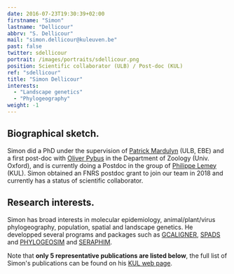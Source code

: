 ```yaml
---
date: 2016-07-23T19:30:39+02:00
firstname: "Simon"
lastname: "Dellicour"
abbrv: "S. Dellicour"
mail: "simon.dellicour@kuleuven.be"
past: false
twitter: sdellicour
portrait: /images/portraits/sdellicour.png
position: Scientific collaborator (ULB) / Post-doc (KUL)
ref: "sdellicour"
title: "Simon Dellicour"
interests:
  - "Landscape genetics"
  - "Phylogeography"
weight: -1
---
```


## Biographical sketch. 
Simon did a PhD under the supervision of [Patrick Mardulyn](http://ebe.ulb.ac.be/ebe/Mardulyn.html) (ULB, EBE) and a first post-doc with [Oliver Pybus](http://evolve.zoo.ox.ac.uk/Evolve/Home.html) in the Department of Zoology (Univ. Oxford), and is currently doing a Postdoc in the group of [Philippe Lemey](https://rega.kuleuven.be/cev/ecv) (KUL). Simon obtained an FNRS postdoc grant to join our team in 2018 and currently has a status of scientific collaborator.

## Research interests. 
Simon has broad interests in molecular epidemiology, animal/plant/virus phylogeography, population, spatial and landscape genetics. He developped several programs and packages such as [GCALIGNER](http://ebe.ulb.ac.be/ebe/GCAligner.html), [SPADS](http://ebe.ulb.ac.be/ebe/SPADS.html) and [PHYLOGEOSIM](http://ebe.ulb.ac.be/ebe/PhyloGeoSim.html) and [SERAPHIM](http://evolve.zoo.ox.ac.uk/Evolve/Seraphim.html).

Note that **only 5 representative publications are listed below**, the full list of Simon's publications can be found on his [KUL web page](https://rega.kuleuven.be/cev/ecv/lab-members/SimonDellicour.html).


